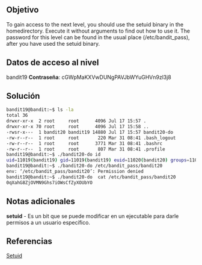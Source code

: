 ## Objetivo
To gain access to the next level, you should use the setuid binary in the homedirectory. Execute it without arguments to find out how to use it. The password for this level can be found in the usual place (/etc/bandit_pass), after you have used the setuid binary.
## Datos de acceso al nivel
bandit19
**Contraseña**: cGWpMaKXVwDUNgPAVJbWYuGHVn9zl3j8
## Solución
```bash
bandit19@bandit:~$ ls -la
total 36
drwxr-xr-x  2 root     root      4096 Jul 17 15:57 .
drwxr-xr-x 70 root     root      4096 Jul 17 15:58 ..
-rwsr-x---  1 bandit20 bandit19 14880 Jul 17 15:57 bandit20-do
-rw-r--r--  1 root     root       220 Mar 31 08:41 .bash_logout
-rw-r--r--  1 root     root      3771 Mar 31 08:41 .bashrc
-rw-r--r--  1 root     root       807 Mar 31 08:41 .profile
bandit19@bandit:~$ ./bandit20-do id
uid=11019(bandit19) gid=11019(bandit19) euid=11020(bandit20) groups=11019(bandit19)
bandit19@bandit:~$ ./bandit20-do /etc/bandit_pass/bandit20
env: ‘/etc/bandit_pass/bandit20’: Permission denied
bandit19@bandit:~$ ./bandit20-do  cat /etc/bandit_pass/bandit20
0qXahG8ZjOVMN9Ghs7iOWsCfZyXOUbYO
```
## Notas adicionales
**setuid** - Es un bit que se puede modificar en un ejecutable para darle permisos a un usuario específico.
## Referencias
[Setuid](https://es.wikipedia.org/wiki/Setuid)